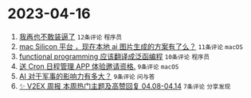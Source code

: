 # 2023-04-16

1. [我再也不敢装逼了](https://www.v2ex.com/t/932863) `12条评论` `程序员`
1. [mac Silicon 平台 ，现在本地 ai 图片生成的方案有了么？](https://www.v2ex.com/t/932870) `11条评论` `macOS`
1. [functional programming 应该翻译成泛函编程](https://www.v2ex.com/t/932856) `10条评论` `程序员`
1. [送 Cron 日程管理 APP 体验邀请资格.](https://www.v2ex.com/t/932869) `9条评论` `macOS`
1. [AI 对于军事的影响力有多大？](https://www.v2ex.com/t/932862) `9条评论` `问与答`
1. [✨ V2EX 周报 本周热门主题及高赞回复 04.08-04.14](https://www.v2ex.com/t/932854) `7条评论` `分享发现`
